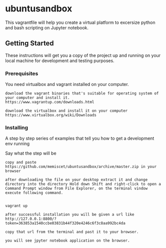 # ubuntusandbox

This vagrantfile will help you create a virtual platform to excersize python and bash scripting on Jupyter notebook.
## Getting Started

These instructions will get you a copy of the project up and running on your local machine for development and testing purposes.

### Prerequisites

You need virtualbox and vagrant installed on your computer.
```
download the vagrant binaries that's suitable for operating system of your computer and install it.
https://www.vagrantup.com/downloads.html

download the virtualbox and install it on your computer
https://www.virtualbox.org/wiki/Downloads

```

### Installing

A step by step series of examples that tell you how to get a development env running

Say what the step will be

```
copy and paste https://github.com/memiscet/ubuntusandbox/archive/master.zip in your browser

after downloading the file on your desktop extract it and change directory into the directory Hold down Shift and right-click to open a Command Prompt window from File Explorer, on the terminal vindow execute following command.


vagrant up

after successful installation you will be given a url like
http://127.0.0.1:8800/?token=363853a1540ccbe03831b44f320e4246c6f3c8aa992bc4da

copy that url from the terminal and past it to your browser.

you will see jpyter notebook application on the browser.
```


